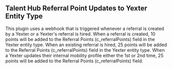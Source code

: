 ## Talent Hub Referral Point Updates to Yexter Entity Type

This plugin uses a webhook that is triggered whenever a referral is created by a Yexter or a Yexter's referral is hired. When a referral is created, 10 points will be added to the Referral Points (c_referralPoints) field in the Yexter entity type. When an existing referral is hired, 25 points will be added to the Referral Points (c_referralPoints) field in the Yexter entity type. When a Yexter updates their internal mobility profile either the 1st or 2nd time, 25 points will be added to the Referral Points (c_referralPoints) field. 